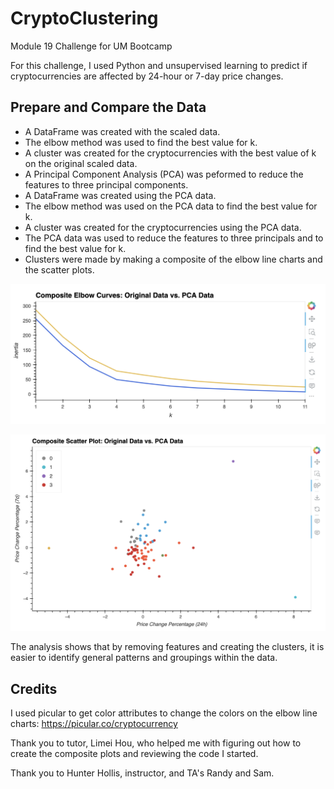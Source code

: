 # CryptoClustering
Module 19 Challenge for UM Bootcamp

For this challenge, I used Python and unsupervised learning to predict if cryptocurrencies are affected by 24-hour or 7-day price changes.

## Prepare and Compare the Data
- A DataFrame was created with the scaled data.
- The elbow method was used to find the best value for k.
- A cluster was created for the cryptocurrencies with the best value of k on the original scaled data.
- A Principal Component Analysis (PCA) was peformed to reduce the features to three principal components.
- A DataFrame was created using the PCA data.
- The elbow method was used on the PCA data to find the best value for k.
- A cluster was created for the cryptocurrencies using the PCA data.
- The PCA data was used to reduce the features to three principals and to find the best value for k.
- Clusters were made by making a composite of the elbow line charts and the scatter plots.


![CompositeElbowChart](Starter_Code/Images/composite_elbow.png)

![CompositeScatterChart](Starter_Code/Images/composite_scatter.png)

The analysis shows that by removing features and creating the clusters, it is easier to identify general patterns and groupings within the data.


## Credits
I used picular to get color attributes to change the colors on the elbow line charts: https://picular.co/cryptocurrency

Thank you to tutor, Limei Hou, who helped me with figuring out how to create the composite plots and reviewing the code I started.

Thank you to Hunter Hollis, instructor, and TA's Randy and Sam.